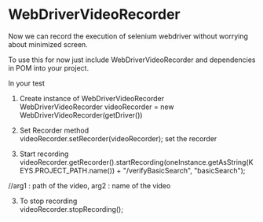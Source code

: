 # WebDriverVideoRecorder
Now we can record the execution of selenium webdriver without worrying about minimized screen.

To use this for now just include WebDriverVideoRecorder and dependencies in POM into your project.

In your test

1. Create instance of WebDriverVideoRecorder  
  WebDriverVideoRecorder videoRecorder = new WebDriverVideoRecorder(getDriver())  
  
2. Set Recorder method   
videoRecorder.setRecorder(videoRecorder); set the recorder
 
3. Start recording
videoRecorder.getRecorder().startRecording(oneInstance.getAsString(KEYS.PROJECT_PATH.name()) + "/verifyBasicSearch", "basicSearch");

//arg1 : path of the video, arg2 : name of the video  
  
3. To stop recording  
  videoRecorder.stopRecording();
